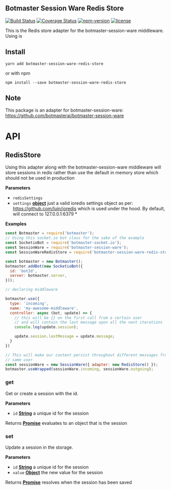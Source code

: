 ## Botmaster Session Ware Redis Store

[![Build Status](https://travis-ci.org/botmasterai/botmaster-watson-conversation-ware.svg?branch=master)](https://travis-ci.org/botmasterai/botmaster-watson-conversation-ware)
[![Coverage Status](https://coveralls.io/repos/github/botmasterai/botmaster-watson-conversation-ware/badge.svg?branch=master)](https://coveralls.io/github/botmasterai/botmaster-watson-conversation-ware?branch=master)
[![npm-version](https://img.shields.io/npm/v/botmaster-watson-conversation-ware.svg)](https://www.npmjs.com/package/botmaster-watson-conversation-ware)
[![license](https://img.shields.io/github/license/mashape/apistatus.svg?maxAge=2592000)](LICENSE)

This is the Redis store adapter for the botmaster-session-ware middleware. Using is 

## Install

    yarn add botmaster-session-ware-redis-store

or with npm

    npm install --save botmaster-session-ware-redis-store

## Note

This package is an adapter for botmaster-session-ware:
<https://github.com/botmasterai/botmaster-session-ware>

# API

<!-- Generated by documentation.js. Update this documentation by updating the source code. -->

## RedisStore

Using this adapter along with the botmaster-session-ware middleware will
store sessions in redis rather than use the default in memory store which
should not be used in production

**Parameters**

-   `redisSettings`  
-   `settings` **[object](https://developer.mozilla.org/en-US/docs/Web/JavaScript/Reference/Global_Objects/Object)** just a valid ioredis settings object as per:
    <https://github.com/luin/ioredis> which is used under the hood. By default,
    will connect to 127.0.0.1:6379
    \*

**Examples**

```javascript
const Botmaster = require('botmaster');
// Using this socket.io bot class for the sake of the example
const SocketioBot = require('botmaster-socket.io');
const SessionWare = require('botmaster-session-ware');
const SessionWareRedisStore = require('botmaster-session-ware-redis-store);

const botmaster = new Botmaster();
botmaster.addBot(new SocketioBot({
  id: 'botId',
  server: botmaster.server,
}));

// declaring middleware

botmaster.use({
  type: 'incoming',
  name: 'my-awesome-middleware',
  controller: async (bot, update) => {
    // this will be {} on the first call from a certain user
    // and will contain the last message upon all the next iterations
    console.log(update.session);

    update.session.lastMessage = update.message;
  }
})

// This will make our context persist throughout different messages from the
// same user
const sessionWare = new SessionWare({ adapter: new RedisStore() });
botmaster.useWrapped(sessionWare.incoming, sessionWare.outgoing);
```

### get

Get or create a session with the id.

**Parameters**

-   `id` **[String](https://developer.mozilla.org/en-US/docs/Web/JavaScript/Reference/Global_Objects/String)** a unique id for the session

Returns **[Promise](https://developer.mozilla.org/en-US/docs/Web/JavaScript/Reference/Global_Objects/Promise)** evaluates to an object that is the  session

### set

Update a session in the storage.

**Parameters**

-   `id` **[String](https://developer.mozilla.org/en-US/docs/Web/JavaScript/Reference/Global_Objects/String)** a unique id for the session
-   `value` **[Object](https://developer.mozilla.org/en-US/docs/Web/JavaScript/Reference/Global_Objects/Object)** the new value for the session

Returns **[Promise](https://developer.mozilla.org/en-US/docs/Web/JavaScript/Reference/Global_Objects/Promise)** resolves when the session has been saved
